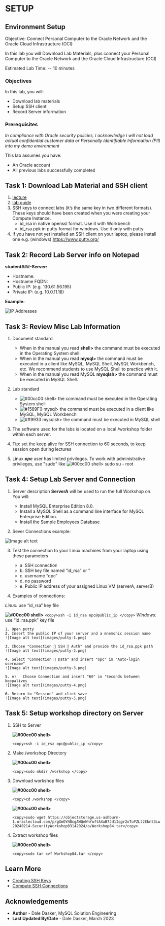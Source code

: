 # SETUP

## Environment Setup

Objective: Connect Personal Computer to the Oracle Network and the Oracle Cloud Infrastructure (OCI)

In this lab you will Download Lab Materials, plus connect your Personal Computer to the Oracle Network and the Oracle Cloud Infrastructure (OCI)

Estimated Lab Time: -- 10 minutes

### Objectives
In this lab, you will:
* Download lab materials
* Setup SSH client
* Record Server information

### Prerequisites

*In compliance with Oracle security policies, I acknowledge I will not load actual confidential customer data or Personally Identifiable Information (PII) into my demo environment*

This lab assumes you have:
* An Oracle account
* All previous labs successfully completed

## Task 1: Download Lab Material and SSH client
1. [lecture](files/MySQL_Enterprise_Security.pdf)
2. [lab guide](files/MySQL_EE_Implementation_Essentials_Bootcamp01252023.pdf)
3. SSH keys to connect labs (it’s the same key in two different formats).  These keys should have been created when you were creating your Compute Instance.  
    * id_rsa in native openssl format. Use it with Workbench
    * id_rsa.ppk in putty format for windows. Use it only with putty
4. If you have not yet installed an SSH client on your laptop, please install one
    e.g. (windows) https://www.putty.org/

## Task 2: Record Lab Server info on Notepad

**student###-Server:**
  - Hostname:  
  - Hostname FQDN:  
  - Public IP:   (e.g. 130.61.56.195) 
  - Private IP: (e.g. 10.0.11.18)

 **Example:**

![IP Addresses](images/Setup_IP_Addresses.png) 

## Task 3: Review Misc Lab Information
1. Document standard 
    - When in the manual you read **shell>** the command must be executed in the Operating System shell.
    - When in the manual you read **mysql>** the command must be executed in a client like MySQL, MySQL Shell, MySQL Workbench, etc. We recommend students to use MySQL Shell to practice with it.
    - When in the manual you read MySQL **mysqlsh>** the command must be executed in MySQL Shell.

2. Lab standard  
    - ![#00cc00](https://via.placeholder.com/15/00cc00/000000?text=+) shell> the command must be executed in the Operating System shell
    - ![#1589F0](https://via.placeholder.com/15/1589F0/000000?text=+) mysql> the command must be executed in a client like MySQL, MySQL Workbench
    - ![#ff9933](https://via.placeholder.com/15/ff9933/000000?text=+) mysqlsh> the command must be executed in MySQL shell

3.	The software used for the labs is located on a local /workshop folder within each server.

4.	Tip: set the keep alive for SSH connection to 60 seconds, to keep session open during lectures

5.	Linux ***opc*** user has limited privileges. To work with administrative privileges, use "sudo" like 
![#00cc00](https://via.placeholder.com/15/00cc00/000000?text=+) shell> sudo su - root

## Task 4: Setup Lab Server and Connection

1.	Server description
    **ServerA** will be used to run the full Workshop on.  You will:
    - Install MySQL Enterprise Edition 8.0.
    - Install a MySQL Shell as a command line interface for MySQL Enterprise Edition.
    - Install the Sample Employees Database

2.	Sever Connections example:

![Image alt text](images/Public_image_2.jpg)

3.	Test the connection to your Linux machines from your laptop using these parameters
    - a. SSH connection
    - b. SSH key file named “id_rsa” or " 
    - c. username “opc”
    - d. no password
    - e. Public IP address of your assigned Linux VM (serverA, serverB)


4. Examples of connections: 

  *Linux:* use “id_rsa” key file

  **![#00cc00](https://via.placeholder.com/15/00cc00/000000?text=+) shell>**
    ```
    <copy>ssh -i id_rsa opc@public_ip </copy>
    ```
  *Windows:* use “id_rsa.ppk” key file

    1. Open putty
    2. Insert the public IP of your server and a mnemonic session name
    ![Image alt text](images/putty-1.png)

    3. Choose "Connection  SSH  Auth" and provide the id_rsa.ppk path
    ![Image alt text](images/putty-2.png)

    4. Select "Connection  Data" and insert "opc" in "Auto-login username"
    ![Image alt text](images/putty-3.png)

    5. e)	Choose Connection and insert "60" in "Seconds between keepalives
    ![Image alt text](images/putty-4.png)

    6. Return to "Session" and click save
    ![Image alt text](images/putty-5.png)


## Task 5: Setup workshop directory on Server


1. SSH to Server 

    **![#00cc00](https://via.placeholder.com/15/00cc00/000000?text=+) shell>**
    ```
    <copy>ssh -i id_rsa opc@public_ip </copy>
    ```

2.  Make /workshop Directory

    **![#00cc00](https://via.placeholder.com/15/00cc00/000000?text=+) shell>**
    ```
    <copy>sudo mkdir /workshop </copy>
    ```

3.  Download workshop files 

    **![#00cc00](https://via.placeholder.com/15/00cc00/000000?text=+) shell>**
    ```
    <copy>cd /workshop </copy>
    ```

    **![#00cc00](https://via.placeholder.com/15/00cc00/000000?text=+) shell>**
    ```
    <copy>sudo wget https://objectstorage.us-ashburn-1.oraclecloud.com/p/gXmOYNBcgAWQeWnYuftAXwB7Jd1Iqgr2oTuPZLl2Ekn53iwgap8r60qsK2NGq0Qz/n/idazzjlcjqzj/b/bucket-20240214-SecurityWorkshop03142024/o/Workshop84.tar</copy>
    ```
    
4.  Extract workshop files 

    **![#00cc00](https://via.placeholder.com/15/00cc00/000000?text=+) shell>**
    ```
    <copy>sudo tar xvf Workshop84.tar </copy>
    ```



## Learn More

* [Creating SSH Keys](https://docs.oracle.com/en-us/iaas/Content/Compute/Tasks/managingkeypairs.htm)
* [Compute SSH Connections](https://docs.oracle.com/en-us/iaas/Content/Compute/Tasks/accessinginstance.htm)

## Acknowledgements
* **Author** - Dale Dasker, MySQL Solution Engineering
* **Last Updated By/Date** - Dale Dasker, March 2023
